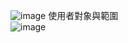 ![image](https://user-images.githubusercontent.com/59605793/207490365-76b46705-c218-485c-8828-db46f27ba99b.png)
使用者對象與範圍\
![image](https://user-images.githubusercontent.com/59605793/207490492-f1e32df4-5dcd-4b8c-8f78-808605749d08.png)
